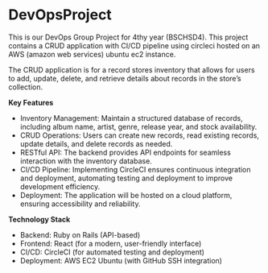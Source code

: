 # DevOpsProject

This is our DevOps Group Project for 4thy year (BSCHSD4). This project contains a CRUD application with CI/CD pipeline using circleci hosted on an AWS (amazon web services) ubuntu ec2 instance.

The CRUD application is for a record stores inventory that allows for users to add, update, delete, and retrieve details about records in the store’s collection.

**Key Features**

* Inventory Management: Maintain a structured database of records, including album name, artist, genre, release year, and stock availability.
* CRUD Operations: Users can create new records, read existing records, update details, and delete records as needed.
* RESTful API: The backend provides API endpoints for seamless interaction with the inventory database.
* CI/CD Pipeline: Implementing CircleCI ensures continuous integration and deployment, automating testing and deployment to improve development efficiency.
* Deployment: The application will be hosted on a cloud platform, ensuring accessibility and reliability.

**Technology Stack**
- Backend: Ruby on Rails (API-based)
- Frontend: React (for a modern, user-friendly interface)
- CI/CD: CircleCI (for automated testing and deployment)
- Deployment: AWS EC2 Ubuntu (with GitHub SSH integration)
